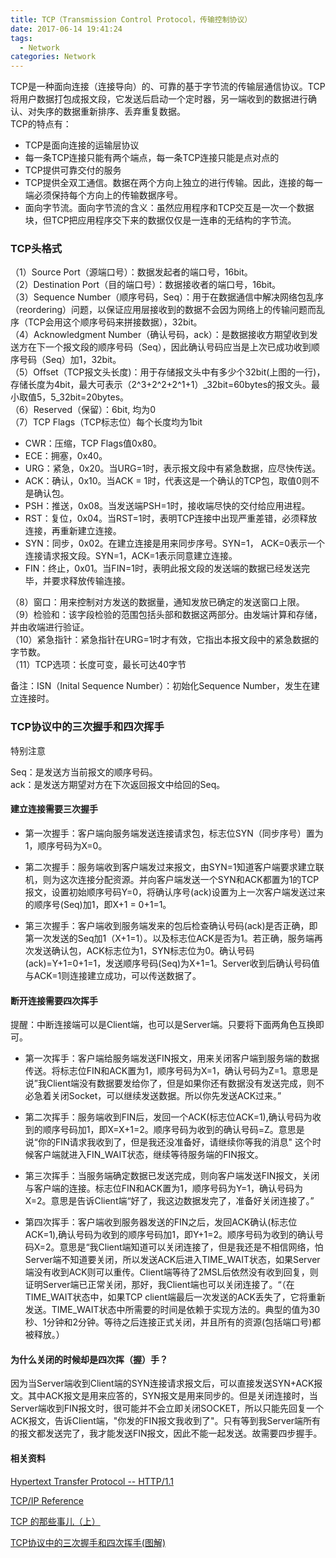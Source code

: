 ```yaml
---
title: TCP（Transmission Control Protocol，传输控制协议）
date: 2017-06-14 19:41:24
tags: 
  - Network
categories: Network
---
```


TCP是一种面向连接（连接导向）的、可靠的基于字节流的传输层通信协议。TCP将用户数据打包成报文段，它发送后启动一个定时器，另一端收到的数据进行确认、对失序的数据重新排序、丢弃重复数据。  
TCP的特点有：

* TCP是面向连接的运输层协议
* 每一条TCP连接只能有两个端点，每一条TCP连接只能是点对点的
* TCP提供可靠交付的服务
* TCP提供全双工通信。数据在两个方向上独立的进行传输。因此，连接的每一端必须保持每个方向上的传输数据序号。
* 面向字节流。面向字节流的含义：虽然应用程序和TCP交互是一次一个数据块，但TCP把应用程序交下来的数据仅仅是一连串的无结构的字节流。

### TCP头格式

（1）Source Port（源端口号）：数据发起者的端口号，16bit。  
（2）Destination Port（目的端口号）：数据接收者的端口号，16bit。  
（3）Sequence Number（顺序号码，Seq）：用于在数据通信中解决网络包乱序（reordering）问题，以保证应用层接收到的数据不会因为网络上的传输问题而乱序（TCP会用这个顺序号码来拼接数据），32bit。  
（4）Acknowledgment Number（确认号码，ack）：是数据接收方期望收到发送方在下一个报文段的顺序号码（Seq），因此确认号码应当是上次已成功收到顺序号码（Seq）加1，32bit。  
（5）Offset（TCP报文头长度\)：用于存储报文头中有多少个32bit\(上图的一行\)，存储长度为4bit，最大可表示（2^3+2^2+2^1+1）_32bit=60bytes的报文头。最小取值5，5_32bit=20bytes。  
（6）Reserved（保留）：6bit, 均为0  
（7）TCP Flags（TCP标志位）每个长度均为1bit

* CWR：压缩，TCP Flags值0x80。
* ECE：拥塞，0x40。
* URG：紧急，0x20。当URG=1时，表示报文段中有紧急数据，应尽快传送。
* ACK：确认，0x10。当ACK = 1时，代表这是一个确认的TCP包，取值0则不是确认包。
* PSH：推送，0x08。当发送端PSH=1时，接收端尽快的交付给应用进程。
* RST：复位，0x04。当RST=1时，表明TCP连接中出现严重差错，必须释放连接，再重新建立连接。
* SYN：同步，0x02。在建立连接是用来同步序号。SYN=1， ACK=0表示一个连接请求报文段。SYN=1，ACK=1表示同意建立连接。
* FIN：终止，0x01。当FIN=1时，表明此报文段的发送端的数据已经发送完毕，并要求释放传输连接。

（8）窗口：用来控制对方发送的数据量，通知发放已确定的发送窗口上限。  
（9）检验和：该字段检验的范围包括头部和数据这两部分。由发端计算和存储，并由收端进行验证。  
（10）紧急指针：紧急指针在URG=1时才有效，它指出本报文段中的紧急数据的字节数。  
（11）TCP选项：长度可变，最长可达40字节

备注：ISN（Inital Sequence Number）：初始化Sequence Number，发生在建立连接时。

### TCP协议中的三次握手和四次挥手

特别注意

Seq：是发送方当前报文的顺序号码。  
ack：是发送方期望对方在下次返回报文中给回的Seq。

#### 建立连接需要三次握手

* 第一次握手：客户端向服务端发送连接请求包，标志位SYN（同步序号）置为1，顺序号码为X=0。

* 第二次握手：服务端收到客户端发过来报文，由SYN=1知道客户端要求建立联机，则为这次连接分配资源。并向客户端发送一个SYN和ACK都置为1的TCP报文，设置初始顺序号码Y=0，将确认序号\(ack\)设置为上一次客户端发送过来的顺序号\(Seq\)加1，即X+1 = 0+1=1。

* 第三次握手：客户端收到服务端发来的包后检查确认号码\(ack\)是否正确，即第一次发送的Seq加1（X+1=1）。以及标志位ACK是否为1。若正确，服务端再次发送确认包，ACK标志位为1，SYN标志位为0。确认号码\(ack\)=Y+1=0+1=1，发送顺序号码\(Seq\)为X+1=1。Server收到后确认号码值与ACK=1则连接建立成功，可以传送数据了。

#### 断开连接需要四次挥手

提醒：中断连接端可以是Client端，也可以是Server端。只要将下面两角色互换即可。

* 第一次挥手：客户端给服务端发送FIN报文，用来关闭客户端到服务端的数据传送。将标志位FIN和ACK置为1，顺序号码为X=1，确认号码为Z=1。意思是说”我Client端没有数据要发给你了，但是如果你还有数据没有发送完成，则不必急着关闭Socket，可以继续发送数据。所以你先发送ACK过来。”

* 第二次挥手：服务端收到FIN后，发回一个ACK\(标志位ACK=1\),确认号码为收到的顺序号码加1，即X=X+1=2。顺序号码为收到的确认号码=Z。意思是说“你的FIN请求我收到了，但是我还没准备好，请继续你等我的消息" 这个时候客户端就进入FIN\_WAIT状态，继续等待服务端的FIN报文。

* 第三次挥手：当服务端确定数据已发送完成，则向客户端发送FIN报文，关闭与客户端的连接。标志位FIN和ACK置为1，顺序号码为Y=1，确认号码为X=2。意思是告诉Client端“好了，我这边数据发完了，准备好关闭连接了。”

* 第四次挥手：客户端收到服务器发送的FIN之后，发回ACK确认\(标志位ACK=1\),确认号码为收到的顺序号码加1，即Y+1=2。顺序号码为收到的确认号码X=2。意思是“我Client端知道可以关闭连接了，但是我还是不相信网络，怕 Server端不知道要关闭，所以发送ACK后进入TIME\_WAIT状态，如果Server端没有收到ACK则可以重传。Client端等待了2MSL后依然没有收到回复，则证明Server端已正常关闭，那好，我Client端也可以关闭连接了。“（在TIME\_WAIT状态中，如果TCP client端最后一次发送的ACK丢失了，它将重新发送。TIME\_WAIT状态中所需要的时间是依赖于实现方法的。典型的值为30秒、1分钟和2分钟。等待之后连接正式关闭，并且所有的资源\(包括端口号\)都被释放。）

#### 为什么关闭的时候却是四次挥（握）手？

因为当Server端收到Client端的SYN连接请求报文后，可以直接发送SYN+ACK报文。其中ACK报文是用来应答的，SYN报文是用来同步的。但是关闭连接时，当Server端收到FIN报文时，很可能并不会立即关闭SOCKET，所以只能先回复一个ACK报文，告诉Client端，"你发的FIN报文我收到了"。只有等到我Server端所有的报文都发送完了，我才能发送FIN报文，因此不能一起发送。故需要四步握手。

#### 相关资料

[Hypertext Transfer Protocol -- HTTP/1.1](http://www.cnblogs.com/ImBit/p/5513401.html)  

[TCP/IP Reference](https://nmap.org/book/tcpip-ref.html)  

[TCP 的那些事儿（上）](http://kb.cnblogs.com/page/209100/)  

[TCP协议中的三次握手和四次挥手\(图解\)](http://blog.csdn.net/whuslei/article/details/6667471)

